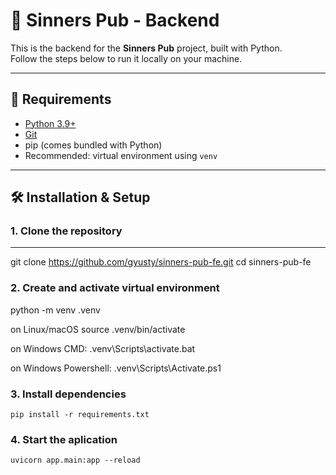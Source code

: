 # 🐍 Sinners Pub - Backend

This is the backend for the **Sinners Pub** project, built with Python.  
Follow the steps below to run it locally on your machine.

---

## 🚀 Requirements

- [Python 3.9+](https://www.python.org/)
- [Git](https://git-scm.com/)
- pip (comes bundled with Python)
- Recommended: virtual environment using `venv`

---

## 🛠 Installation & Setup

### 1. Clone the repository

--- 
git clone https://github.com/gyusty/sinners-pub-fe.git
cd sinners-pub-fe

### 2. Create and activate virtual environment

python -m venv .venv

on Linux/macOS
    source .venv/bin/activate

on Windows CMD:
    .venv\Scripts\activate.bat

on Windows Powershell:
    .venv\Scripts\Activate.ps1


### 3. Install dependencies
    pip install -r requirements.txt


### 4. Start the aplication
    uvicorn app.main:app --reload
